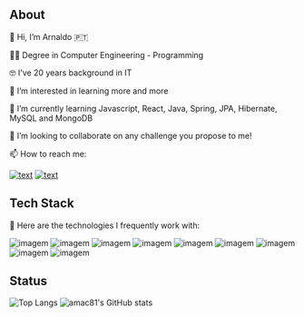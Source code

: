 ## About

👋 Hi, I’m Arnaldo 🇵🇹

🧑‍🎓 Degree in Computer Engineering - Programming 

🤓 I've 20 years background in IT

👀 I’m interested in learning more and more

🌱 I’m currently learning Javascript, React, Java, Spring, JPA, Hibernate, MySQL and MongoDB

💞️ I’m looking to collaborate on any challenge you propose to me!

📫 How to reach me:
  
[![text](https://img.shields.io/badge/LinkedIn-0077B5?style=for-the-badge&logo=linkedin&logoColor=white)](https://www.linkedin.com/in/arnaldocanelas)
[![text](https://img.shields.io/badge/Gmail-D14836?style=for-the-badge&logo=gmail&logoColor=white)](mailto:arnaldocanelas@gmail.com)


## Tech Stack

🚀 Here are the technologies I frequently work with:

![imagem](https://github.com/amac81/amac81/assets/92024910/e3597561-d266-4a82-8ee1-4139cd974d94)
![imagem](https://github.com/amac81/amac81/assets/92024910/d5ae9ada-ab53-4bfa-b56a-18a3bed222f7)
![imagem](https://github.com/amac81/amac81/assets/92024910/592958c5-0ffe-4776-b004-8d7ffdd7090c)
![imagem](https://github.com/amac81/amac81/assets/92024910/e4ee7cfe-6afa-415c-8de4-a8a1b6121b5f)
![imagem](https://github.com/amac81/amac81/assets/92024910/9419f0b9-43c2-4694-8a49-53bc9c9be0ad)
![imagem](https://github.com/amac81/amac81/assets/92024910/43a6bbaf-5257-4fe5-8325-e59132df97be)
![imagem](https://github.com/amac81/amac81/assets/92024910/46158f02-a43b-4971-96e7-0b056af1639f)
![imagem](https://github.com/amac81/amac81/assets/92024910/eb49a651-8272-4f46-be6f-e92a7616bc8a)
![imagem](https://github.com/amac81/amac81/assets/92024910/c7787a98-d4d2-4507-b8cf-344ff3b5c28c)

## Status

![Top Langs](https://github-readme-stats.vercel.app/api/top-langs/?username=amac81)
![amac81's GitHub stats](https://github-readme-stats.vercel.app/api?username=amac81&hide=contribs,prs)
<!---
amac81/amac81 is a ✨ special ✨ repository because its `README.md` (this file) appears on your GitHub profile.
You can click the Preview link to take a look at your changes.
--->
